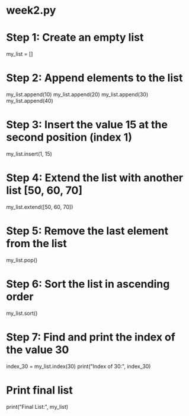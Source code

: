# week2.py
# Step 1: Create an empty list
my_list = []

# Step 2: Append elements to the list
my_list.append(10)
my_list.append(20)
my_list.append(30)
my_list.append(40)

# Step 3: Insert the value 15 at the second position (index 1)
my_list.insert(1, 15)

# Step 4: Extend the list with another list [50, 60, 70]
my_list.extend([50, 60, 70])

# Step 5: Remove the last element from the list
my_list.pop()

# Step 6: Sort the list in ascending order
my_list.sort()

# Step 7: Find and print the index of the value 30
index_30 = my_list.index(30)
print("Index of 30:", index_30)

# Print final list
print("Final List:", my_list)
